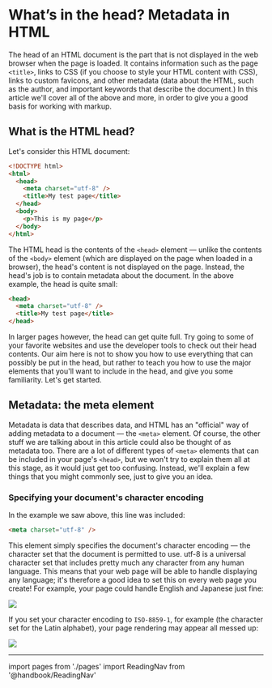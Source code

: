 # What’s in the head? Metadata in HTML

The head of an HTML document is the part that is not displayed in the web browser when the page is loaded. It contains information such as the page `<title>`, links to CSS (if you choose to style your HTML content with CSS), links to custom favicons, and other metadata (data about the HTML, such as the author, and important keywords that describe the document.) In this article we'll cover all of the above and more, in order to give you a good basis for working with markup.

## What is the HTML head?

Let's consider this HTML document:

```html
<!DOCTYPE html>
<html>
  <head>
    <meta charset="utf-8" />
    <title>My test page</title>
  </head>
  <body>
    <p>This is my page</p>
  </body>
</html>
```

The HTML head is the contents of the `<head>` element — unlike the contents of the `<body>` element (which are displayed on the page when loaded in a browser), the head's content is not displayed on the page. Instead, the head's job is to contain metadata about the document. In the above example, the head is quite small:

```html
<head>
  <meta charset="utf-8" />
  <title>My test page</title>
</head>
```

In larger pages however, the head can get quite full. Try going to some of your favorite websites and use the developer tools to check out their head contents. Our aim here is not to show you how to use everything that can possibly be put in the head, but rather to teach you how to use the major elements that you'll want to include in the head, and give you some familiarity. Let's get started.

## Metadata: the meta element

Metadata is data that describes data, and HTML has an "official" way of adding metadata to a document — the `<meta>` element. Of course, the other stuff we are talking about in this article could also be thought of as metadata too. There are a lot of different types of `<meta>` elements that can be included in your page's `<head>`, but we won't try to explain them all at this stage, as it would just get too confusing. Instead, we'll explain a few things that you might commonly see, just to give you an idea.

### Specifying your document's character encoding

In the example we saw above, this line was included:

```html
<meta charset="utf-8" />
```

This element simply specifies the document's character encoding — the character set that the document is permitted to use. utf-8 is a universal character set that includes pretty much any character from any human language. This means that your web page will be able to handle displaying any language; it's therefore a good idea to set this on every web page you create! For example, your page could handle English and Japanese just fine:

<img src="https://mdn.mozillademos.org/files/12343/correct-encoding.png"/>

If you set your character encoding to `ISO-8859-1`, for example (the character set for the Latin alphabet), your page rendering may appear all messed up:

<img src="https://mdn.mozillademos.org/files/12341/bad-encoding.png"/>

---

import pages from './pages'
import ReadingNav from '@handbook/ReadingNav'

<ReadingNav pages={pages}/>
